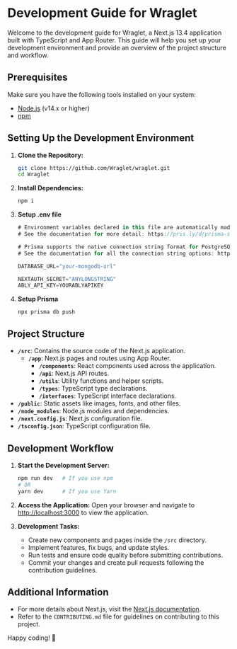 # Development Guide for Wraglet

Welcome to the development guide for Wraglet, a Next.js 13.4 application built with TypeScript and App Router. This guide will help you set up your development environment and provide an overview of the project structure and workflow.

## Prerequisites

Make sure you have the following tools installed on your system:

- [Node.js](https://nodejs.org/) (v14.x or higher)
- [npm](https://www.npmjs.com/)

## Setting Up the Development Environment

1. **Clone the Repository:**

   ```bash
   git clone https://github.com/Wraglet/wraglet.git
   cd Wraglet
   ```

2. **Install Dependencies:**

   ```bash
   npm i
   ```

3. **Setup .env file**

   ```js
   # Environment variables declared in this file are automatically made available to Prisma.
   # See the documentation for more detail: https://pris.ly/d/prisma-schema#accessing-environment-variables-from-the-schema

   # Prisma supports the native connection string format for PostgreSQL, MySQL, SQLite, SQL Server, MongoDB and CockroachDB.
   # See the documentation for all the connection string options: https://pris.ly/d/connection-strings

   DATABASE_URL="your-mongodb-url"

   NEXTAUTH_SECRET="ANYLONGSTRING"
   ABLY_API_KEY=YOURABLYAPIKEY
   ```

4. **Setup Prisma**
   ```shell
   npx prisma db push
   ```

## Project Structure

- **`/src`**: Contains the source code of the Next.js application.
  - **`/app`**: Next.js pages and routes using App Router.
    - **`/components`**: React components used across the application.
    - **`/api`**: Next.js API routes.
    - **`/utils`**: Utility functions and helper scripts.
    - **`/types`**: TypeScript type declarations.
    - **`/interfaces`**: TypeScript interface declarations.
- **`/public`**: Static assets like images, fonts, and other files.
- **`/node_modules`**: Node.js modules and dependencies.
- **`/next.config.js`**: Next.js configuration file.
- **`/tsconfig.json`**: TypeScript configuration file.

## Development Workflow

1. **Start the Development Server:**

   ```bash
   npm run dev   # If you use npm
   # OR
   yarn dev      # If you use Yarn
   ```

2. **Access the Application:**
   Open your browser and navigate to [http://localhost:3000](http://localhost:3000) to view the application.

3. **Development Tasks:**
   - Create new components and pages inside the `/src` directory.
   - Implement features, fix bugs, and update styles.
   - Run tests and ensure code quality before submitting contributions.
   - Commit your changes and create pull requests following the contribution guidelines.

## Additional Information

- For more details about Next.js, visit the [Next.js documentation](https://nextjs.org/docs).
- Refer to the `CONTRIBUTING.md` file for guidelines on contributing to this project.

Happy coding! 🚀
